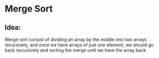 # Merge Sort

## Idea:

Merge sort consist of dividing an array by the middle into two arrays recursively, and once we have arrays of just one element, we should go back recursively and sorting the merge until we have the array back.
